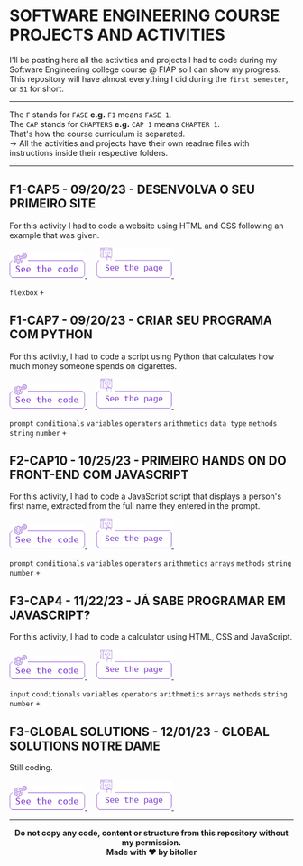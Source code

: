# SOFTWARE ENGINEERING COURSE PROJECTS AND ACTIVITIES
I'll be posting here all the activities and projects I had to code during my Software Engineering college course @ FIAP so I can show my progress. This repository will have almost everything I did during the `first semester`, or `S1` for short.<br />

<hr />

The `F` stands for `FASE` <strong>e.g.</strong> `F1` means `FASE 1`.<br />
The `CAP` stands for `CHAPTERS` <strong>e.g.</strong> `CAP 1` means `CHAPTER 1`.<br />
That's how the course curriculum is separated.<br />
→ All the activities and projects have their own readme files with instructions inside their respective folders.

<hr />

## F1-CAP5 - 09/20/23 - DESENVOLVA O SEU PRIMEIRO SITE
For this activity I had to code a website using HTML and CSS following an example that was given.<br />

<a href="https://github.com/bitoller/fiap-projects-and-activities-s1/tree/main/src/F1/CAP5" target="_blank"> <img src="./src/assets/code_purple.png"> </a> &nbsp; &nbsp;
<a href="https://bitoller.github.io/fiap-projects-and-activities-s1/src/F1/CAP5/index.html" target="_blank"> <img src="./src/assets/page_purple.png"> </a> &nbsp; &nbsp;

`flexbox` `+`

## F1-CAP7 - 09/20/23 - CRIAR SEU PROGRAMA COM PYTHON
For this activity, I had to code a script using Python that calculates how much money someone spends on cigarettes.<br />

<a href="https://github.com/bitoller/fiap-projects-and-activities-s1/tree/main/src/F1/CAP7" target="_blank"> <img src="./src/assets/code_purple.png"> </a> &nbsp; &nbsp;
<a href="#" target="_blank"> <img src="./src/assets/page_purple.png"> </a> &nbsp; &nbsp;

`prompt` `conditionals` `variables` `operators` `arithmetics` `data type` `methods` `string` `number` `+`

## F2-CAP10 - 10/25/23 - PRIMEIRO HANDS ON DO FRONT-END COM JAVASCRIPT
For this activity, I had to code a JavaScript script that displays a person's first name, extracted from the full name they entered in the prompt.<br />

<a href="https://github.com/bitoller/fiap-projects-and-activities-s1/tree/main/src/F2/CAP10" target="_blank"> <img src="./src/assets/code_purple.png"> </a> &nbsp; &nbsp;
<a href="https://bitoller.github.io/fiap-projects-and-activities-s1/src/F2/CAP10/index.html" target="_blank"> <img src="./src/assets/page_purple.png"> </a> &nbsp; &nbsp;

`prompt` `conditionals` `variables` `operators` `arithmetics` `arrays` `methods` `string` `number` `+`

## F3-CAP4 - 11/22/23 - JÁ SABE PROGRAMAR EM JAVASCRIPT?
For this activity, I had to code a calculator using HTML, CSS and JavaScript.<br />

<a href="https://github.com/bitoller/fiap-projects-and-activities-s1/tree/main/src/F3/CAP4" target="_blank"> <img src="./src/assets/code_purple.png"> </a> &nbsp; &nbsp;
<a href="https://bitoller.github.io/fiap-projects-and-activities-s1/src/F3/CAP4/index.html" target="_blank"> <img src="./src/assets/page_purple.png"> </a> &nbsp; &nbsp;

`input` `conditionals` `variables` `operators` `arithmetics` `arrays` `methods` `string` `number` `+`

## F3-GLOBAL SOLUTIONS - 12/01/23 - GLOBAL SOLUTIONS NOTRE DAME
Still coding.<br />

<a href="https://github.com/bitoller/fiap-projects-and-activities-s1/tree/main/src/F3/GLOBAL-SOLUTIONS" target="_blank"> <img src="./src/assets/code_purple.png"> </a> &nbsp; &nbsp;
<a href="#" target="_blank"> <img src="./src/assets/page_purple.png"> </a> &nbsp; &nbsp;

<hr />

<p align="center">
<b>Do not copy any code, content or structure from this repository without my permission.<br />
Made with ♥ by bitoller
</p>

